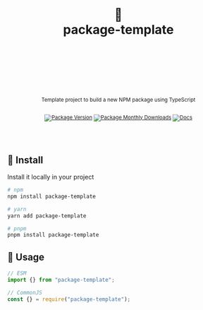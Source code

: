 <div align="center">
  <h1>
    <br/>
    <br/>
    💙
    <br />
    package-template
    <br />
    <br />
    <br />
    <br />
  </h1>
  <sup>
    <br />
    Template project to build a new NPM package using TypeScript</em>
    <br />
    <br />
  
[![Package Version](https://img.shields.io/npm/v/package-template?label=%20&style=for-the-badge)](https://www.npmjs.com/package/package-template)
[![Package Monthly Downloads](https://img.shields.io/npm/dm/package-template?color=blue&label=%20&style=for-the-badge)](https://www.npmjs.com/package/package-template)
[![Docs](https://img.shields.io/badge/-Docs-blue.svg?style=for-the-badge)](https://github.com/nurodev/package-template)

  </sup>
  <br />
  <br />
</div>

## 🚀 Install

Install it locally in your project

```bash
# npm
npm install package-template

# yarn
yarn add package-template

# pnpm
pnpm install package-template
```

## 🦄 Usage

```typescript
// ESM
import {} from "package-template";

// CommonJS
const {} = require("package-template");
```
